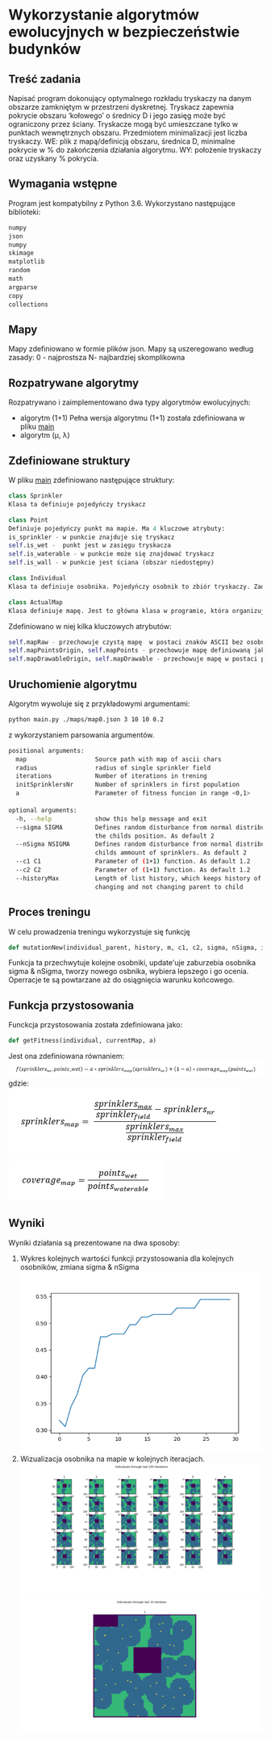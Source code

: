 # Wykorzystanie algorytmów ewolucyjnych w bezpieczeństwie budynków
## Treść zadania
Napisać program dokonujący optymalnego rozkładu tryskaczy na danym obszarze zamkniętym w przestrzeni dyskretnej. 
Tryskacz zapewnia pokrycie obszaru ‘kołowego’ o średnicy D i jego zasięg może być ograniczony przez ściany. 
Tryskacze mogą być umieszczane tylko w punktach wewnętrznych obszaru. Przedmiotem minimalizacji jest liczba tryskaczy. 
WE: plik z mapą/definicją obszaru, średnica D, minimalne pokrycie w % do zakończenia działania algorytmu. 
WY: położenie tryskaczy oraz uzyskany % pokrycia.

## Wymagania wstępne
Program jest kompatybilny z Python 3.6.
Wykorzystano następujące biblioteki:
```python
numpy
json
numpy
skimage
matplotlib
random 
math
argparse
copy
collections
```
## Mapy
Mapy zdefiniowano w formie plików json. Mapy są uszeregowano według zasady: 0 - najprostsza N- najbardziej skomplikowna
## Rozpatrywane algorytmy
Rozpatrywano i zaimplementowano dwa typy algorytmów ewolucyjnych:
* algorytm (1+1)
Pełna wersja algorytmu (1+1) została zdefiniowana w pliku [main](./main.py)
* algorytm (μ, λ)

## Zdefiniowane struktury
W pliku [main](./main.py) zdefiniowano następujące struktury:
```python
class Sprinkler
Klasa ta definiuje pojedyńczy tryskacz
```
```python
class Point
Definiuje pojedyńczy punkt ma mapie. Ma 4 kluczowe atrybuty:
is_sprinkler - w punkcie znajduje się tryskacz
self.is_wet -  punkt jest w zasięgu tryskacza
self.is_waterable - w punkcie może się znajdować tryskacz
self.is_wall - w punkcie jest ściana (obszar niedostępny)
```
```python 
class Individual
Klasa ta definiuje osobnika. Pojedyńczy osobnik to zbiór tryskaczy. Zadaniem algorytmu jest znalezienie najlepszego osobnika w procesie ewolucji (Problem sprowadza się więc do znalezienia optymalnego rozłożenia tryskaczy).
```
```python 
class ActualMap
Klasa definiuje mapę. Jest to główna klasa w programie, która organizuje działanie algorytmu.
```
Zdefiniowano w niej kilka kluczowych atrybutów:
```python
self.mapRaw - przechowuje czystą mapę  w postaci znaków ASCII bez osobnika
self.mapPointsOrigin, self.mapPoints - przechowuje mapę definiowaną jako zbiór obiektów typu Points
self.mapDrawableOrigin, self.mapDrawable - przechowuje mapę w postaci przystosowanej do wyświetlania przez matplotlib 
``` 
## Uruchomienie algorytmu
Algorytm wywoluje się z przykładowymi argumentami:
```sh
python main.py ./maps/map0.json 3 10 10 0.2
```
 z wykorzystaniem parsowania argumentów.
```sh
positional arguments:
  map                   Source path with map of ascii chars
  radius                radius of single sprinkler field
  iterations            Number of iterations in trening
  initSprinklersNr      Number of sprinklers in first population
  a                     Parameter of fitness funcion in range <0,1>

optional arguments:
  -h, --help            show this help message and exit
  --sigma SIGMA         Defines random disturbance from normal distribution of
                        the childs position. As default 2
  --nSigma NSIGMA       Defines random disturbance from normal distribution of
                        childs ammount of sprinklers. As default 2
  --c1 C1               Parameter of (1+1) function. As default 1.2
  --c2 C2               Parameter of (1+1) function. As default 1.2
  --historyMax          Length of list history, which keeps history of
                        changing and not changing parent to child
```
## Proces treningu
W celu prowadzenia treningu wykorzystuje się funkcję 
```python
def mutationNew(individual_parent, history, m, c1, c2, sigma, nSigma, iterationIndex, actualMap, a)
```
Funkcja ta przechwytuje kolejne osobniki, update'uje zaburzebia osobnika sigma & nSigma, tworzy nowego osbnika, wybiera lepszego i go ocenia.
Operracje te są powtarzane aż do osiągnięcia warunku końcowego.

## Funkcja przystosowania
Funckcja przystosowania została zdefiniowana jako:
```python
def getFitness(individual, currentMap, a)
```
Jest ona zdefiniowana równaniem: <br/>
![](equations/fitnessFunction.png)  <br/>
gdzie:<br/>
![](equations/sprinklersMap.png)<br/>
![](equations/coverageMap.png)<br/>

## Wyniki
Wyniki działania są prezentowane na dwa sposoby:
1. Wykres kolejnych wartości funkcji przystosowania dla kolejnych osobników, zmiana sigma & nSigma <br/>
![](results/r1_progress.png)<br/>
2. Wizualizacja osobnika na mapie w kolejnych iteracjach.
![](results/r1_-100.png)<br/>
![](results/r1_last.png)<br/>